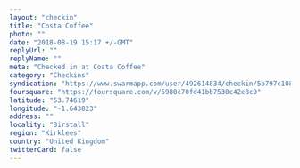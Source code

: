 ```yaml
---
layout: "checkin"
title: "Costa Coffee"
photo: ""
date: "2018-08-19 15:17 +/-GMT"
replyUrl: ""
replyName: ""
meta: "Checked in at Costa Coffee"
category: "Checkins"
syndication: "https://www.swarmapp.com/user/492614834/checkin/5b797c10835c9a002c7a665c"
foursquare: "https://foursquare.com/v/5980c70fd41bb7530c42e8c9"
latitude: "53.74619"
longitude: "-1.643823"
address: ""
locality: "Birstall"
region: "Kirklees"
country: "United Kingdom"
twitterCard: false
---
```


